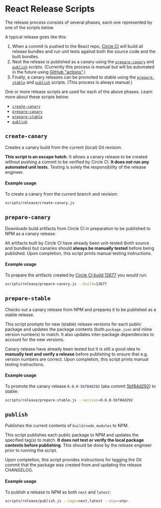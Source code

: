 # React Release Scripts

The release process consists of several phases, each one represented by one of the scripts below.

A typical release goes like this:
1. When a commit is pushed to the React repo, [Circle CI](https://circleci.com/gh/facebook/react/) will build all release bundles and run unit tests against both the source code and the built bundles.
2. Next the release is published as a canary using the [`prepare-canary`](#prepare-canary) and [`publish`](#publish) scripts. (Currently this process is manual but will be automated in the future using [GitHub "actions"](https://github.com/features/actions).)
3. Finally, a canary releases can be promoted to stable using the [`prepare-stable`](#prepare-stable) and [`publish`](#publish) scripts. (This process is always manual.)

One or more release scripts are used for each of the above phases. Learn more about these scripts below:
* [`create-canary`](#create-canary)
* [`prepare-canary`](#prepare-canary)
* [`prepare-stable`](#prepare-stable)
* [`publish`](#publish)

## `create-canary`
Creates a canary build from the current (local) Git revision.

**This script is an escape hatch.** It allows a canary release to be created without pushing a commit to be verified by Circle CI. **It does not run any automated unit tests.** Testing is solely the responsibility of the release engineer.

#### Example usage
To create a canary from the current branch and revision:
```sh
scripts/release/create-canary.js
```

## `prepare-canary`
Downloads build artifacts from Circle CI in preparation to be published to NPM as a canary release.

All artifacts built by Circle CI have already been unit-tested (both source and bundles) but canaries should **always be manually tested** before being published. Upon completion, this script prints manual testing instructions.

#### Example usage
To prepare the artifacts created by [Circle CI build 12677](https://circleci.com/gh/facebook/react/12677#artifacts/containers/0) you would run:
```sh
scripts/release/prepare-canary.js --build=12677
```

## `prepare-stable`
Checks out a canary release from NPM and prepares it to be published as a stable release.

This script prompts for new (stable) release versions for each public package and updates the package contents (both `package.json` and inline version numbers) to match. It also updates inter-package dependencies to account for the new versions.

Canary release have already been tested but it is still a good idea to **manually test and verify a release** before publishing to ensure that e.g. version numbers are correct. Upon completion, this script prints manual testing instructions.

#### Example usage
To promote the canary release `0.0.0-5bf84d292` (aka commit [5bf84d292](https://github.com/facebook/react/commit/5bf84d292)) to stable:
```sh
scripts/release/prepare-stable.js --version=0.0.0-5bf84d292
```

## `publish`
Publishes the current contents of `build/node_modules` to NPM.

This script publishes each public package to NPM and updates the specified tag(s) to match. **It does not test or verify the local package contents before publishing**. This should be done by the release engineer prior to running the script.

Upon completion, this script provides instructions for tagging the Git commit that the package was created from and updating the release CHANGELOG.

#### Example usage
To publish a release to NPM as both `next` and `latest`:
```sh
scripts/release/publish.js --tags=next,latest --otp=<otp>
```